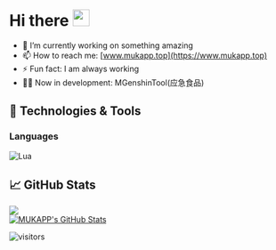 # Hi there <img alt="wave" src="https://raw.githubusercontent.com/MartinHeinz/MartinHeinz/master/wave.gif" width="30px">

- 🔭 I’m currently working on something amazing
- 📫 How to reach me: [www.mukapp.top](https://www.mukapp.top)
- ⚡ Fun fact: I am always working
- 👨‍💻 Now in development: MGenshinTool(应急食品)

## 🔧 Technologies & Tools

### Languages

![Lua](https://img.shields.io/badge/Lua-orange?style=flat&logo=lua&logoColor=white&link=https://github.com/pranjaljain0)

## &#x1f4c8; GitHub Stats

<a href="https://github.com/MUKAPP/MUKAPP">
<img align="center" src="https://github-readme-stats.vercel.app/api/top-langs/?username=MUKAPP&hide=css,hack&title_color=ffffff&text_color=c9cacc&icon_color=2bbc8a&bg_color=1d1f21" />
</a>
<br>
<a href="https://github.com/MUKAPP/MUKAPP">
  <img align="center" src="https://github-readme-stats.vercel.app/api?username=MUKAPP&show_icons=true&line_height=27&count_private=true&&theme=radical" alt="MUKAPP's GitHub Stats" />
</a>

![visitors](https://visitor-badge.glitch.me/badge?page_id=MUKAPP.MUKAPP)
